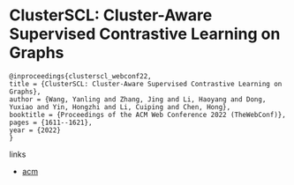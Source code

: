 # ClusterSCL: Cluster-Aware Supervised Contrastive Learning on Graphs

```
@inproceedings{clusterscl_webconf22,
title = {ClusterSCL: Cluster-Aware Supervised Contrastive Learning on Graphs},
author = {Wang, Yanling and Zhang, Jing and Li, Haoyang and Dong, Yuxiao and Yin, Hongzhi and Li, Cuiping and Chen, Hong},
booktitle = {Proceedings of the ACM Web Conference 2022 (TheWebConf)},
pages = {1611--1621},
year = {2022}
}
```

links
- [acm](https://dl.acm.org/doi/10.1145/3485447.3512207)

